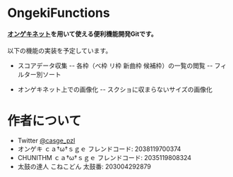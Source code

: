 # OngekiFunctions

#### [オンゲキネット](https://ongeki-net.com/ongeki-mobile/)を用いて使える便利機能開発Gitです。

以下の機能の実装を予定しています。

- スコアデータ収集
-- 各枠（べ枠 リ枠 新曲枠 候補枠）の一覧の閲覧
-- フィルター別ソート

- オンゲキネット上での画像化
-- スクショに収まらないサイズの画像化

# 作者について

- Twitter [@casge_pzl](https://www.twitter.com/casge_pzl)
- オンゲキ ｃａ†ω†ｓｇｅ フレンドコード: <a onClick="!function(){this.select();document.execCommand('Copy');console.log('copy on Ongeki');}">2038119700374</a>
- CHUNITHM ｃａ†ω†ｓｇｅ フレンドコード: <a onClick="!function(){document.execCommand('Copy');console.log('copy on CHUNITHM');}">2035119808324</a>
- 太鼓の達人 こねこどん 太鼓番: <a onClick="!function(){document.execCommand('Copy');console.log('copy on 太鼓の達人');}">203004292879</a>
